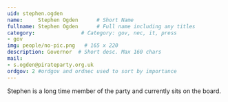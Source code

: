 ```yaml
---
uid: stephen.ogden
name:     Stephen Ogden      # Short Name
fullname: Stephen Ogden      # Full name including any titles
category:               # Category: gov, nec, it, press
- gov
img: people/no-pic.png   # 165 x 220
description: Governor  # Short desc. Max 160 chars
mail:
- s.ogden@pirateparty.org.uk
ordgov: 2 #ordgov and ordnec used to sort by importance
---
```


Stephen is a long time member of the party and currently sits on the board.